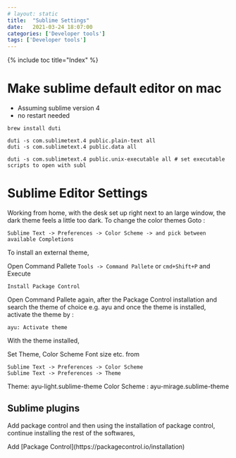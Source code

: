 ```yaml
---
# layout: static
title:  "Sublime Settings"
date:   2021-03-24 18:07:00
categories: ['Developer tools']
tags: ['Developer tools']
---
```


{% include toc title="Index" %}

# Make sublime default editor on mac

- Assuming sublime version 4
- no restart needed

```shell
brew install duti

duti -s com.sublimetext.4 public.plain-text all 
duti -s com.sublimetext.4 public.data all

duti -s com.sublimetext.4 public.unix-executable all # set executable scripts to open with subl
```

# Sublime Editor Settings

Working from home, with the desk set up right next to an large window, the
dark theme feels a little too dark. To change the color themes
Goto :

```
Sublime Text -> Preferences -> Color Scheme -> and pick between available Completions
```

To install an external theme,

Open Command Pallete `Tools -> Command Pallete` or `cmd+Shift+P` and Execute

```
Install Package Control
```

Open Command Pallete again, after the Package Control installation and search
the theme of choice
e.g. ayu and once the theme is installed, activate the theme by :

`ayu: Activate theme`

With the theme installed,

Set Theme, Color Scheme Font size etc. from

```
Sublime Text -> Preferences -> Color Scheme
Sublime Text -> Preferences -> Theme
```

Theme: ayu-light.sublime-theme
Color Scheme : ayu-mirage.sublime-theme

## Sublime plugins

Add package control and then using the installation of package control, continue
installing the rest of the softwares,

Add \[Package Control\]\(https:\/\/packagecontrol.io\/installation\)
